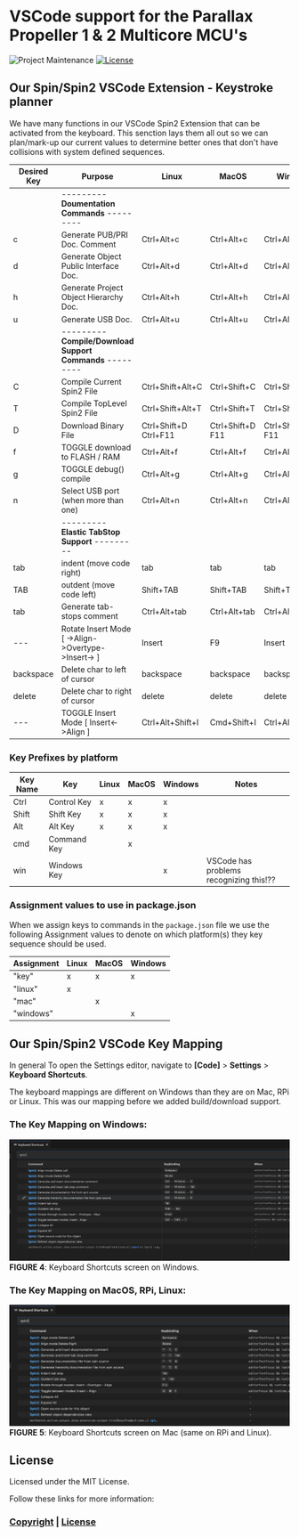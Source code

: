 # VSCode support for the Parallax Propeller 1 & 2 Multicore MCU's

![Project Maintenance][maintenance-shield]
[![License][license-shield]](LICENSE) 

## Our Spin/Spin2 VSCode Extension - Keystroke planner

We have many functions in our VSCode Spin2 Extension that can be activated from the keyboard. This senction lays them all out so we can plan/mark-up our current values to determine better ones that don't have collisions with system defined sequences.


| Desired Key | Purpose | Linux | MacOS | Windows 
| --- | --- | --- | --- | --- 
| | --------- **Doumentation Commands** ---------
| c | Generate PUB/PRI Doc. Comment | Ctrl+Alt+c | Ctrl+Alt+c | Ctrl+Alt+c
| d | Generate Object Public Interface Doc. | Ctrl+Alt+d | Ctrl+Alt+d | Ctrl+Alt+d
| h | Generate Project Object Hierarchy Doc. | Ctrl+Alt+h | Ctrl+Alt+h | Ctrl+Alt+h
| u | Generate USB Doc. | Ctrl+Alt+u | Ctrl+Alt+u | Ctrl+Alt+u
| | --------- **Compile/Download Support Commands** ---------
| C | Compile Current Spin2 File | Ctrl+Shift+Alt+C | Ctrl+Shift+C | Ctrl+Shift+Alt+C
| T | Compile TopLevel Spin2 File | Ctrl+Shift+Alt+T | Ctrl+Shift+T | Ctrl+Shift+Alt+T
| D | Download Binary File | Ctrl+Shift+D<br>Ctrl+F11 | Ctrl+Shift+D<br>F11 | Ctrl+Shift+Alt+D<br>F11
| f | TOGGLE download to FLASH / RAM | Ctrl+Alt+f | Ctrl+Alt+f | Ctrl+Alt+f
| g | TOGGLE debug() compile | Ctrl+Alt+g | Ctrl+Alt+g | Ctrl+Alt+g
| n | Select USB port (when more than one) | Ctrl+Alt+n | Ctrl+Alt+n | Ctrl+Alt+n
| | --------- **Elastic TabStop Support** ---------
| tab | indent (move code right) | tab | tab | tab
| TAB | outdent (move code left) | Shift+TAB | Shift+TAB | Shift+TAB
| tab | Generate tab-stops comment | Ctrl+Alt+tab | Ctrl+Alt+tab | Ctrl+Alt+tab
| --- | Rotate Insert Mode \[ ->Align->Overtype->Insert-> \] | Insert | F9 | Insert
| backspace | Delete char to left of cursor | backspace | backspace | backspace
| delete | Delete char to right of cursor | delete | delete | delete
| ---| TOGGLE Insert Mode \[ Insert<->Align \] | Ctrl+Alt+Shift+I | Cmd+Shift+I | Ctrl+Alt+I

### Key Prefixes by platform

| Key Name | Key | Linux | MacOS | Windows| Notes
| --- | --- | --- | --- | --- | ---
| Ctrl | Control Key | x | x | x
| Shift | Shift Key | x | x | x
| Alt | Alt Key | x | x | x
| cmd | Command Key |   | x |  
| win | Windows Key |   |   | x | VSCode has problems recognizing this!??

### Assignment values to use in package.json

When we assign keys to commands in the `package.json` file we use the following Assignment values to denote on which platform(s) they key sequence should be used.

| Assignment | Linux | MacOS | Windows 
| --- | --- | --- | --- 
| "key" | x | x | x
| "linux" | x |   |  
| "mac" |   | x |  
| "windows" |   |   | x


## Our Spin/Spin2 VSCode Key Mapping

In general To open the Settings editor, navigate to **[Code]** > **Settings** > **Keyboard Shortcuts**.

The keyboard mappings are different on Windows than they are on Mac, RPi or Linux. This was our mapping before we added build/download support.

### The Key Mapping on Windows:

![Keys 1 of 2](./DOCs/KeysOnWIndows.png)
**FIGURE 4**: Keyboard Shortcuts screen on Windows.

### The Key Mapping on MacOS, RPi, Linux:

![Keys 2 of 2](./DOCs/keysOnMacRPi.png)
**FIGURE 5**: Keyboard Shortcuts screen on Mac (same on RPi and Linux).

## License

Licensed under the MIT License. 

Follow these links for more information:

### [Copyright](copyright) | [License](LICENSE)

[maintenance-shield]: https://img.shields.io/badge/maintainer-stephen%40ironsheep%2ebiz-blue.svg?style=for-the-badge

[marketplace-version]: https://vsmarketplacebadge.apphb.com/version-short/ironsheepproductionsllc.spin2.svg

[marketplace-installs]: https://vsmarketplacebadge.apphb.com/installs-short/ironsheepproductionsllc.spin2.svg

[marketplace-rating]: https://vsmarketplacebadge.apphb.com/rating-short/ironsheepproductionsllc.spin2.svg

[license-shield]: https://img.shields.io/badge/License-MIT-yellow.svg

[Release-shield]: https://img.shields.io/github/release/ironsheep/P2-vscode-extensions/all.svg

[Issues-shield]: https://img.shields.io/github/issues/ironsheep/P2-vscode-extensions.svg
